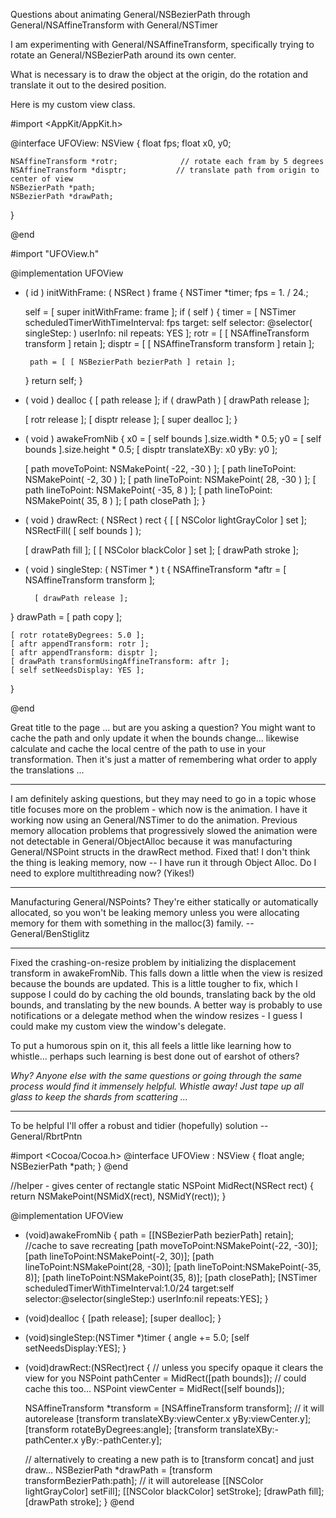 


Questions about animating General/NSBezierPath through General/NSAffineTransform with General/NSTimer

I am experimenting with General/NSAffineTransform, specifically trying to rotate an General/NSBezierPath around its own center.

What is necessary is to draw the object at the origin, do the rotation and translate it out to the desired position.

Here is my custom view class.

    
 #import <AppKit/AppKit.h>
 
 @interface UFOView: NSView
 {
 	float fps;
         float x0, y0;
 	
 	NSAffineTransform *rotr;              // rotate each fram by 5 degrees
 	NSAffineTransform *disptr;           // translate path from origin to center of view
 	NSBezierPath *path;
 	NSBezierPath *drawPath;
 }
 
 @end


    
 #import "UFOView.h"
 
 @implementation UFOView
 
 - ( id ) initWithFrame: ( NSRect ) frame
 {
 	NSTimer *timer;
 	fps = 1. / 24.;
 	
 	self = [ super initWithFrame: frame ];
 	if ( self )
 	{
 		timer = [ NSTimer scheduledTimerWithTimeInterval: fps target: self
 			selector: @selector( singleStep: ) userInfo: nil repeats: YES ];
 		rotr = [ [ NSAffineTransform transform ] retain ];
 		disptr = [ [ NSAffineTransform transform ] retain ];
 		
 		path = [ [ NSBezierPath bezierPath ] retain ];
 	}
 	return self;
 }
 
 - ( void ) dealloc
 {
 	[ path release ];
 	if ( drawPath ) [ drawPath release ];
 	
 	[ rotr release ];
 	[ disptr release ];
 	[ super dealloc ];
 }
 
 - ( void ) awakeFromNib
 {
 	x0 = [ self bounds ].size.width * 0.5;
 	y0 = [ self bounds ].size.height * 0.5;
 	[ disptr translateXBy: x0 yBy: y0 ];
 	
 	[ path moveToPoint: NSMakePoint( -22, -30 ) ];
 	[ path lineToPoint: NSMakePoint( -2, 30 ) ];
 	[ path lineToPoint: NSMakePoint( 28, -30 ) ];
 	[ path lineToPoint: NSMakePoint( -35, 8 ) ];
 	[ path lineToPoint: NSMakePoint( 35, 8 ) ];
 	[ path closePath ];
 }
 
 - ( void ) drawRect: ( NSRect ) rect
 {
 	[ [ NSColor lightGrayColor ] set ];
 	NSRectFill( [ self bounds ] );
 
 	[ drawPath fill ];
 	[ [ NSColor blackColor ] set ];
 	[ drawPath stroke ];
  
 
 - ( void ) singleStep: ( NSTimer * ) t
 {
 	NSAffineTransform *aftr = [ NSAffineTransform transform ];
         
         [ drawPath release ];
 }       drawPath = [ path copy ];
 	
 	[ rotr rotateByDegrees: 5.0 ];
 	[ aftr appendTransform: rotr ];
 	[ aftr appendTransform: disptr ];
 	[ drawPath transformUsingAffineTransform: aftr ];
 	[ self setNeedsDisplay: YES ];
 }
 
 @end


Great title to the page ... but are you asking a question? You might want to cache the path and only update it when the bounds change... likewise calculate and cache the local centre of the path to use in your transformation. Then it's just a matter of remembering what order to apply the translations ... 

----

I am definitely asking questions, but they may need to go in a topic whose title focuses more on the problem - which now is the animation.
I have it working now using an General/NSTimer to do the animation.
Previous memory allocation problems that progressively slowed the animation were not detectable in General/ObjectAlloc because
it was manufacturing General/NSPoint structs in the drawRect method. Fixed that!
I don't think the thing is leaking memory, now -- I have run it through Object Alloc. Do I need to explore multithreading now? (Yikes!)

----
Manufacturing General/NSPoints? They're either statically or automatically allocated, so you won't be leaking memory unless you were allocating memory for them with something in the malloc(3) family. --General/BenStiglitz

----

Fixed the crashing-on-resize problem by initializing the displacement transform in awakeFromNib. This falls down a little
when the view is resized because the bounds are updated. This is a little tougher to fix, which I suppose I could do by caching the
old bounds, translating back by the old bounds, and translating by the new bounds. A better way is probably to use notifications or
a delegate method when the window resizes - I guess I could make my custom view the window's delegate.

To put a humorous spin on it, this all feels a little like learning how to whistle... perhaps such learning is best done out of earshot of others?

*Why? Anyone else with the same questions or going through the same process would find it immensely helpful. Whistle away! Just tape up all glass to keep the shards from scattering ...*

----

To be helpful I'll offer a robust and tidier (hopefully) solution -- General/RbrtPntn
    
 #import <Cocoa/Cocoa.h>
 @interface UFOView : NSView {
     float angle;
     NSBezierPath *path; 
 }
 @end
 
 //helper - gives center of rectangle
 static NSPoint MidRect(NSRect rect) { return NSMakePoint(NSMidX(rect), NSMidY(rect)); }
 
 @implementation UFOView
 - (void)awakeFromNib {
     path = [[NSBezierPath bezierPath] retain]; //cache to save recreating
     [path moveToPoint:NSMakePoint(-22, -30)];
     [path lineToPoint:NSMakePoint(-2, 30)];
     [path lineToPoint:NSMakePoint(28, -30)];
     [path lineToPoint:NSMakePoint(-35, 8)];
     [path lineToPoint:NSMakePoint(35, 8)];
     [path closePath];
     [NSTimer scheduledTimerWithTimeInterval:1.0/24 target:self selector:@selector(singleStep:) userInfo:nil repeats:YES];
 }
 - (void)dealloc {
     [path release];
     [super dealloc];
 }
 - (void)singleStep:(NSTimer *)timer {
     angle += 5.0;
     [self setNeedsDisplay:YES];
 }
 - (void)drawRect:(NSRect)rect { // unless you specify opaque it clears the view for you
     NSPoint pathCenter  = MidRect([path bounds]); // could cache this too...
     NSPoint viewCenter = MidRect([self bounds]);
     
     NSAffineTransform *transform = [NSAffineTransform transform]; // it will autorelease
     [transform translateXBy:viewCenter.x yBy:viewCenter.y];
     [transform rotateByDegrees:angle];
     [transform translateXBy:-pathCenter.x yBy:-pathCenter.y];
  
     // alternatively to creating a new path is to [transform concat] and just draw...
     NSBezierPath *drawPath = [transform transformBezierPath:path]; // it will autorelease
     [[NSColor lightGrayColor] setFill];
     [[NSColor blackColor] setStroke];
     [drawPath fill];
     [drawPath stroke];
 }
 @end
